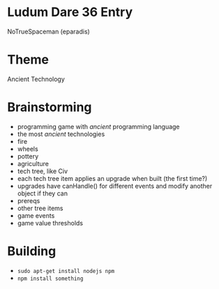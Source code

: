 # Ludum Dare 36 Entry

NoTrueSpaceman (eparadis)

# Theme

Ancient Technology

# Brainstorming

- programming game with _ancient_ programming language
- the most _ancient_ technologies
 - fire
 - wheels
 - pottery
 - agriculture
- tech tree, like Civ
 - each tech tree item applies an upgrade when built (the first time?)
 - upgrades have canHandle() for different events and modify another object if they can
 - prereqs
  - other tree items
  - game events
  - game value thresholds

# Building

- `sudo apt-get install nodejs npm`
- `npm install something`
